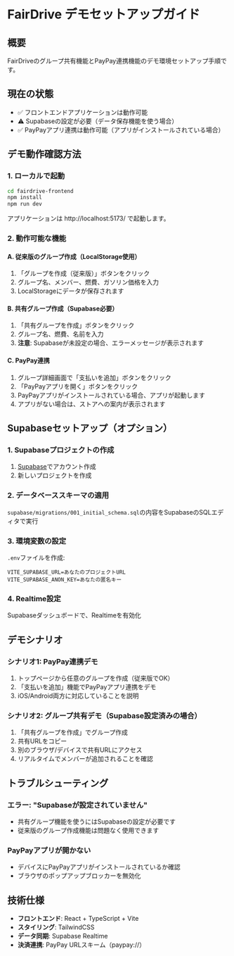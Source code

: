 # FairDrive デモセットアップガイド

## 概要
FairDriveのグループ共有機能とPayPay連携機能のデモ環境セットアップ手順です。

## 現在の状態
- ✅ フロントエンドアプリケーションは動作可能
- ⚠️ Supabaseの設定が必要（データ保存機能を使う場合）
- ✅ PayPayアプリ連携は動作可能（アプリがインストールされている場合）

## デモ動作確認方法

### 1. ローカルで起動
```bash
cd fairdrive-frontend
npm install
npm run dev
```

アプリケーションは http://localhost:5173/ で起動します。

### 2. 動作可能な機能

#### A. 従来版のグループ作成（LocalStorage使用）
1. 「グループを作成（従来版）」ボタンをクリック
2. グループ名、メンバー、燃費、ガソリン価格を入力
3. LocalStorageにデータが保存されます

#### B. 共有グループ作成（Supabase必要）
1. 「共有グループを作成」ボタンをクリック
2. グループ名、燃費、名前を入力
3. **注意**: Supabaseが未設定の場合、エラーメッセージが表示されます

#### C. PayPay連携
1. グループ詳細画面で「支払いを追加」ボタンをクリック
2. 「PayPayアプリを開く」ボタンをクリック
3. PayPayアプリがインストールされている場合、アプリが起動します
4. アプリがない場合は、ストアへの案内が表示されます

## Supabaseセットアップ（オプション）

### 1. Supabaseプロジェクトの作成
1. [Supabase](https://supabase.com/)でアカウント作成
2. 新しいプロジェクトを作成

### 2. データベーススキーマの適用
`supabase/migrations/001_initial_schema.sql`の内容をSupabaseのSQLエディタで実行

### 3. 環境変数の設定
`.env`ファイルを作成:
```
VITE_SUPABASE_URL=あなたのプロジェクトURL
VITE_SUPABASE_ANON_KEY=あなたの匿名キー
```

### 4. Realtime設定
Supabaseダッシュボードで、Realtimeを有効化

## デモシナリオ

### シナリオ1: PayPay連携デモ
1. トップページから任意のグループを作成（従来版でOK）
2. 「支払いを追加」機能でPayPayアプリ連携をデモ
3. iOS/Android両方に対応していることを説明

### シナリオ2: グループ共有デモ（Supabase設定済みの場合）
1. 「共有グループを作成」でグループ作成
2. 共有URLをコピー
3. 別のブラウザ/デバイスで共有URLにアクセス
4. リアルタイムでメンバーが追加されることを確認

## トラブルシューティング

### エラー: "Supabaseが設定されていません"
- 共有グループ機能を使うにはSupabaseの設定が必要です
- 従来版のグループ作成機能は問題なく使用できます

### PayPayアプリが開かない
- デバイスにPayPayアプリがインストールされているか確認
- ブラウザのポップアップブロッカーを無効化

## 技術仕様
- **フロントエンド**: React + TypeScript + Vite
- **スタイリング**: TailwindCSS
- **データ同期**: Supabase Realtime
- **決済連携**: PayPay URLスキーム（paypay://）